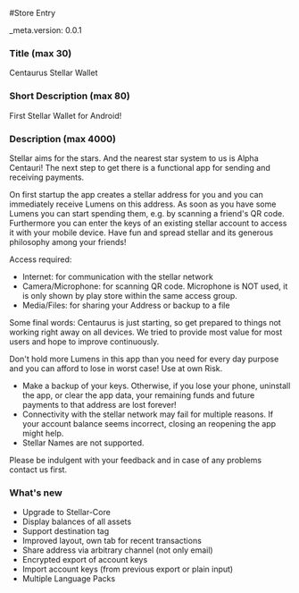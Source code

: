﻿#Store Entry

_meta.version: 0.0.1

### Title (max 30)

Centaurus Stellar Wallet

### Short Description (max 80)

First Stellar Wallet for Android!

### Description (max 4000)

Stellar aims for the stars. And the nearest star system to us is Alpha Centauri! The next step to get there is a functional app for sending and receiving payments.

On first startup the app creates a stellar address for you and you can immediately receive Lumens on this address. As soon as you have some Lumens you can start spending them, e.g. by scanning a friend's QR code. Furthermore you can enter the keys of an existing stellar account to access it with your mobile device. Have fun and spread stellar and its generous philosophy among your friends!

Access required:

* Internet: for communication with the stellar network
* Camera/Microphone: for scanning QR code. Microphone is NOT used, it is only shown by play store within the same access group.
* Media/Files: for sharing your Address or backup to a file

Some final words:
Centaurus is just starting, so get prepared to things not working right away on all devices. We tried to provide most value for most users and hope to improve continuously.

Don't hold more Lumens in this app than you need for every day purpose and you can afford to lose in worst case! Use at own Risk.

* Make a backup of your keys. Otherwise, if you lose your phone, uninstall the app, or clear the app data, your remaining funds and future payments to that address are lost forever!
* Connectivity with the stellar network may fail for multiple reasons. If your account balance seems incorrect, closing an reopening the app might help.
* Stellar Names are not supported.

Please be indulgent with your feedback and in case of any problems contact us first.

### What's new

* Upgrade to Stellar-Core
* Display balances of all assets
* Support destination tag
* Improved layout, own tab for recent transactions
* Share address via arbitrary channel (not only email)
* Encrypted export of account keys
* Import account keys (from previous export or plain input)
* Multiple Language Packs
